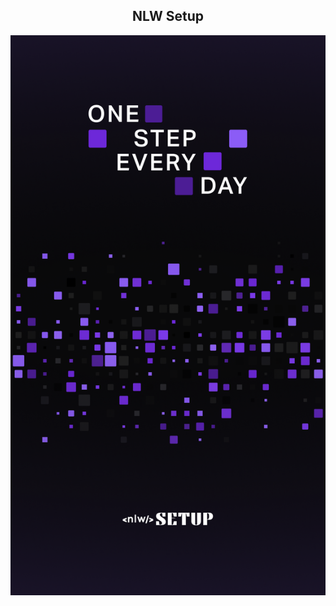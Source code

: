 <h2 align="center"> 
  NLW Setup 
</h2>

<img alt="Banner NextLevelWeek" src="./assets/banner_nlw_setup.png" ali/>
